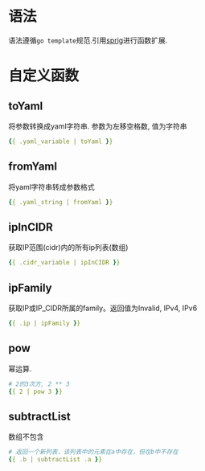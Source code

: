 # 语法
语法遵循`go template`规范.引用[sprig](https://github.com/Masterminds/sprig)进行函数扩展.

# 自定义函数

## toYaml
将参数转换成yaml字符串. 参数为左移空格数, 值为字符串
```yaml
{{ .yaml_variable | toYaml }}
```

## fromYaml
将yaml字符串转成参数格式
```yaml
{{ .yaml_string | fromYaml }}
```

## ipInCIDR
获取IP范围(cidr)内的所有ip列表(数组)
```yaml
{{ .cidr_variable | ipInCIDR }}
```

## ipFamily
获取IP或IP_CIDR所属的family。返回值为Invalid, IPv4, IPv6 
```yaml
{{ .ip | ipFamily }}
```

## pow
幂运算.
```yaml
# 2的3次方, 2 ** 3
{{ 2 | pow 3 }}
```

## subtractList
数组不包含
```yaml
# 返回一个新列表，该列表中的元素在a中存在，但在b中不存在
{{ .b | subtractList .a }}
```
